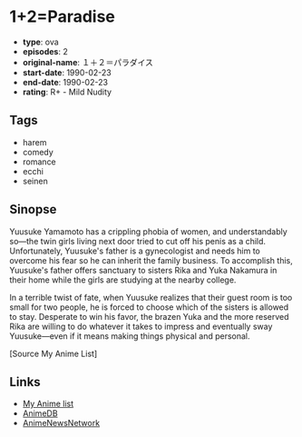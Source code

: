 # 1+2=Paradise

-   **type**: ova
-   **episodes**: 2
-   **original-name**: １＋２＝パラダイス
-   **start-date**: 1990-02-23
-   **end-date**: 1990-02-23
-   **rating**: R+ - Mild Nudity

## Tags

-   harem
-   comedy
-   romance
-   ecchi
-   seinen

## Sinopse

Yuusuke Yamamoto has a crippling phobia of women, and understandably so—the twin girls living next door tried to cut off his penis as a child. Unfortunately, Yuusuke's father is a gynecologist and needs him to overcome his fear so he can inherit the family business. To accomplish this, Yuusuke's father offers sanctuary to sisters Rika and Yuka Nakamura in their home while the girls are studying at the nearby college.

In a terrible twist of fate, when Yuusuke realizes that their guest room is too small for two people, he is forced to choose which of the sisters is allowed to stay. Desperate to win his favor, the brazen Yuka and the more reserved Rika are willing to do whatever it takes to impress and eventually sway Yuusuke—even if it means making things physical and personal.

[Source My Anime List]

## Links

-   [My Anime list](https://myanimelist.net/anime/2730/1_2_Paradise)
-   [AnimeDB](http://anidb.info/perl-bin/animedb.pl?show=anime&aid=3978)
-   [AnimeNewsNetwork](http://www.animenewsnetwork.com/encyclopedia/anime.php?id=3226)
